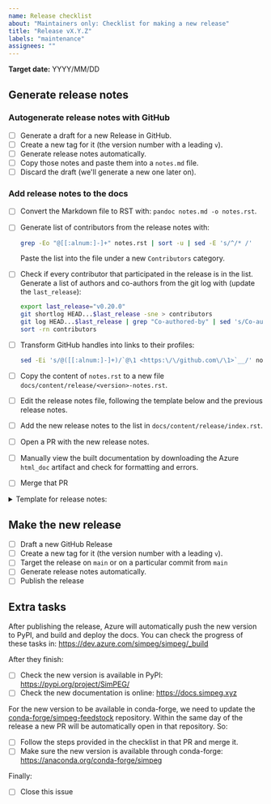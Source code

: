 ```yaml
---
name: Release checklist
about: "Maintainers only: Checklist for making a new release"
title: "Release vX.Y.Z"
labels: "maintenance"
assignees: ""
---
```


<!-- Optional -->

**Target date:** YYYY/MM/DD

## Generate release notes

### Autogenerate release notes with GitHub

- [ ] Generate a draft for a new Release in GitHub.
- [ ] Create a new tag for it (the version number with a leading `v`).
- [ ] Generate release notes automatically.
- [ ] Copy those notes and paste them into a `notes.md` file.
- [ ] Discard the draft (we'll generate a new one later on).

### Add release notes to the docs

- [ ] Convert the Markdown file to RST with: `pandoc notes.md -o notes.rst`.
- [ ] Generate list of contributors from the release notes with:
  ```bash
  grep -Eo "@[[:alnum:]-]+" notes.rst | sort -u | sed -E 's/^/* /'
  ```
  Paste the list into the file under a new `Contributors` category.
- [ ] Check if every contributor that participated in the release is in the
  list. Generate a list of authors and co-authors from the git log with (update
  the `last_release`):
  ```bash
  export last_release="v0.20.0"
  git shortlog HEAD...$last_release -sne > contributors
  git log HEAD...$last_release | grep "Co-authored-by" | sed 's/Co-authored-by://' | sed 's/^[[:space:]]*/ /' | sort | uniq -c | sort -nr | sed 's/^ //' >> contributors
  sort -rn contributors
  ```
- [ ] Transform GitHub handles into links to their profiles:
  ```bash
  sed -Ei 's/@([[:alnum:]-]+)/`@\1 <https:\/\/github.com\/\1>`__/' notes.rst
  ```
- [ ] Copy the content of `notes.rst` to a new file
  `docs/content/release/<version>-notes.rst`.
- [ ] Edit the release notes file, following the template below and the
  previous release notes.
- [ ] Add the new release notes to the list in `docs/content/release/index.rst`.
- [ ] Open a PR with the new release notes.
- [ ] Manually view the built documentation by downloading the Azure `html_doc`
  artifact and check for formatting and errors.
- [ ] Merge that PR


<details>
<summary>Template for release notes:</summary>

```rst
.. _<VERSION>_notes:

===========================
SimPEG <VERSION> Release Notes
===========================

MONTH DAYth, YEAR

.. contents:: Highlights
    :depth: 3

Updates
=======

New features
------------

..
    list new features under subheadings, include link to related PRs

Documentation
-------------

..
    list improvements to documentation

Bugfixes
--------

..
    list bugfixes, include link to related PRs

Breaking changes
----------------

..
    list breaking changes introduced in this new release, include link to
    releated PRs

Contributors
============

..
    paste list of contributors that was generated in `notes.rst`

Pull Requests
=============

..
    paste list of PRs that were copied to `notes.rst`
```

</details>


## Make the new release

- [ ] Draft a new GitHub Release
- [ ] Create a new tag for it (the version number with a leading `v`).
- [ ] Target the release on `main` or on a particular commit from `main`
- [ ] Generate release notes automatically.
- [ ] Publish the release

## Extra tasks

After publishing the release, Azure will automatically push the new version to
PyPI, and build and deploy the docs. You can check the progress of these tasks
in: https://dev.azure.com/simpeg/simpeg/_build

After they finish:

- [ ] Check the new version is available in PyPI: https://pypi.org/project/SimPEG/
- [ ] Check the new documentation is online: https://docs.simpeg.xyz

For the new version to be available in conda-forge, we need to update the
[conda-forge/simpeg-feedstock](https://github.com/conda-forge/simpeg-feedstock)
repository. Within the same day of the release a new PR will be automatically
open in that repository. So:

- [ ] Follow the steps provided in the checklist in that PR and merge it.
- [ ] Make sure the new version is available through conda-forge: https://anaconda.org/conda-forge/simpeg

Finally:

- [ ] Close this issue
